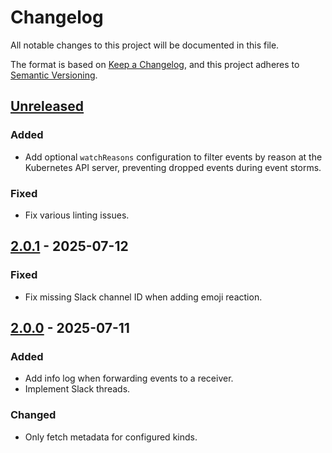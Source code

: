 # Changelog

All notable changes to this project will be documented in this file.

The format is based on [Keep a Changelog](https://keepachangelog.com/en/1.0.0/),
and this project adheres to [Semantic Versioning](https://semver.org/spec/v2.0.0.html).



## [Unreleased]

### Added

- Add optional `watchReasons` configuration to filter events by reason at the Kubernetes API server, preventing dropped events during event storms.

### Fixed

- Fix various linting issues.

## [2.0.1] - 2025-07-12

### Fixed

- Fix missing Slack channel ID when adding emoji reaction.

## [2.0.0] - 2025-07-11

### Added

- Add info log when forwarding events to a receiver.
- Implement Slack threads.

### Changed

- Only fetch metadata for configured kinds.



[Unreleased]: https://github.com/giantswarm/kubernetes-event-exporter/compare/v2.0.1...HEAD
[2.0.1]: https://github.com/giantswarm/kubernetes-event-exporter/compare/v2.0.0...v2.0.1
[2.0.0]: https://github.com/giantswarm/kubernetes-event-exporter/releases/tag/v2.0.0

